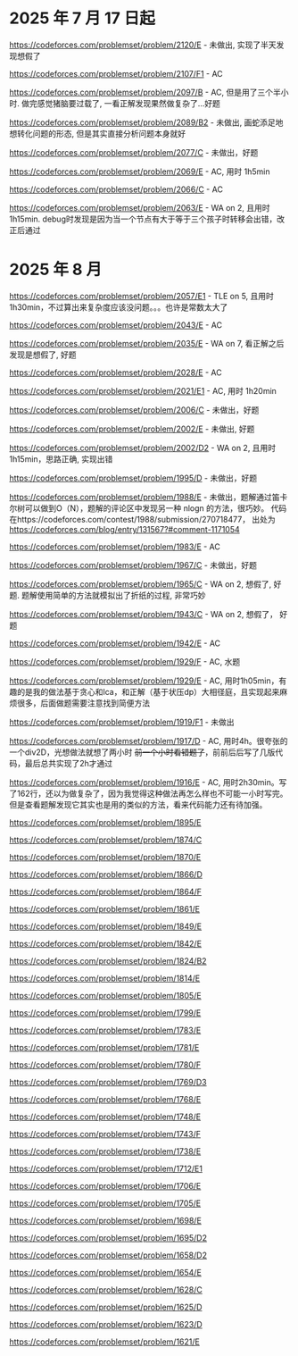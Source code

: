 # 2025 年 7 月 17 日起

https://codeforces.com/problemset/problem/2120/E - 未做出, 实现了半天发现想假了

https://codeforces.com/problemset/problem/2107/F1 - AC

https://codeforces.com/problemset/problem/2097/B - AC, 但是用了三个半小时. 做完感觉猪脑要过载了, 一看正解发现果然做复杂了...好题

https://codeforces.com/problemset/problem/2089/B2 - 未做出, 画蛇添足地想转化问题的形态, 但是其实直接分析问题本身就好

https://codeforces.com/problemset/problem/2077/C - 未做出，好题

https://codeforces.com/problemset/problem/2069/E - AC, 用时 1h5min

https://codeforces.com/problemset/problem/2066/C - AC

https://codeforces.com/problemset/problem/2063/E - WA on 2, 且用时 1h15min. debug时发现是因为当一个节点有大于等于三个孩子时转移会出错，改正后通过

# 2025 年 8 月

https://codeforces.com/problemset/problem/2057/E1 - TLE on 5, 且用时 1h30min，不过算出来复杂度应该没问题。。。也许是常数太大了

https://codeforces.com/problemset/problem/2043/E - AC

https://codeforces.com/problemset/problem/2035/E - WA on 7, 看正解之后发现是想假了, 好题

https://codeforces.com/problemset/problem/2028/E - AC

https://codeforces.com/problemset/problem/2021/E1 - AC, 用时 1h20min

https://codeforces.com/problemset/problem/2006/C - 未做出，好题

https://codeforces.com/problemset/problem/2002/E - 未做出, 好题

https://codeforces.com/problemset/problem/2002/D2 - WA on 2, 且用时 1h15min，思路正确, 实现出错

https://codeforces.com/problemset/problem/1995/D - 未做出，好题 

https://codeforces.com/problemset/problem/1988/E - 未做出，题解通过笛卡尔树可以做到O（N），题解的评论区中发现另一种 nlogn 的方法，很巧妙。 代码在https://codeforces.com/contest/1988/submission/270718477， 出处为 https://codeforces.com/blog/entry/131567?#comment-1171054

https://codeforces.com/problemset/problem/1983/E - AC

https://codeforces.com/problemset/problem/1967/C - 未做出，好题

https://codeforces.com/problemset/problem/1965/C - WA on 2, 想假了, 好题. 题解使用简单的方法就模拟出了折纸的过程, 非常巧妙

https://codeforces.com/problemset/problem/1943/C - WA on 2, 想假了， 好题

https://codeforces.com/problemset/problem/1942/E - AC

https://codeforces.com/problemset/problem/1929/F - AC, 水题

https://codeforces.com/problemset/problem/1929/E - AC, 用时1h05min，有趣的是我的做法基于贪心和lca，和正解（基于状压dp）大相径庭，且实现起来麻烦很多，后面做题需要注意找到简便方法

https://codeforces.com/problemset/problem/1919/F1 - 未做出

https://codeforces.com/problemset/problem/1917/D - AC, 用时4h。很夸张的一个div2D，光想做法就想了两小时 ~~前一个小时看错题了~~，前前后后写了几版代码，最后总共实现了2h才通过

https://codeforces.com/problemset/problem/1916/E - AC, 用时2h30min。写了162行，还以为做复杂了，因为我觉得这种做法再怎么样也不可能一小时写完。但是查看题解发现它其实也是用的类似的方法，看来代码能力还有待加强。

https://codeforces.com/problemset/problem/1895/E

https://codeforces.com/problemset/problem/1874/C

https://codeforces.com/problemset/problem/1870/E

https://codeforces.com/problemset/problem/1866/D

https://codeforces.com/problemset/problem/1864/F

https://codeforces.com/problemset/problem/1861/E

https://codeforces.com/problemset/problem/1849/E

https://codeforces.com/problemset/problem/1842/E

https://codeforces.com/problemset/problem/1824/B2

https://codeforces.com/problemset/problem/1814/E

https://codeforces.com/problemset/problem/1805/E

https://codeforces.com/problemset/problem/1799/E

https://codeforces.com/problemset/problem/1783/E

https://codeforces.com/problemset/problem/1781/E

https://codeforces.com/problemset/problem/1780/F

https://codeforces.com/problemset/problem/1769/D3

https://codeforces.com/problemset/problem/1768/E

https://codeforces.com/problemset/problem/1748/E

https://codeforces.com/problemset/problem/1743/F

https://codeforces.com/problemset/problem/1738/E

https://codeforces.com/problemset/problem/1712/E1

https://codeforces.com/problemset/problem/1706/E

https://codeforces.com/problemset/problem/1705/E

https://codeforces.com/problemset/problem/1698/E

https://codeforces.com/problemset/problem/1695/D2

https://codeforces.com/problemset/problem/1658/D2

https://codeforces.com/problemset/problem/1654/E

https://codeforces.com/problemset/problem/1628/C

https://codeforces.com/problemset/problem/1625/D

https://codeforces.com/problemset/problem/1623/D

https://codeforces.com/problemset/problem/1621/E